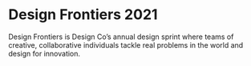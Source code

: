 # Design Frontiers 2021
Design Frontiers is Design Co’s annual design sprint where teams of creative, collaborative individuals tackle real problems in the world and design for innovation.
